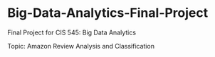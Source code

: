 # Big-Data-Analytics-Final-Project

Final Project for CIS 545: Big Data Analytics

Topic: Amazon Review Analysis and Classification
